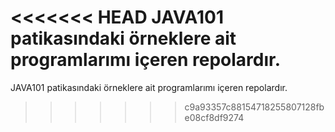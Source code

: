 <<<<<<< HEAD
JAVA101 patikasındaki örneklere ait programlarımı içeren repolardır.
=======
JAVA101 patikasındaki örneklere ait programlarımı içeren repolardır.
>>>>>>> c9a93357c88154718255807128fbe08cf8df9274

